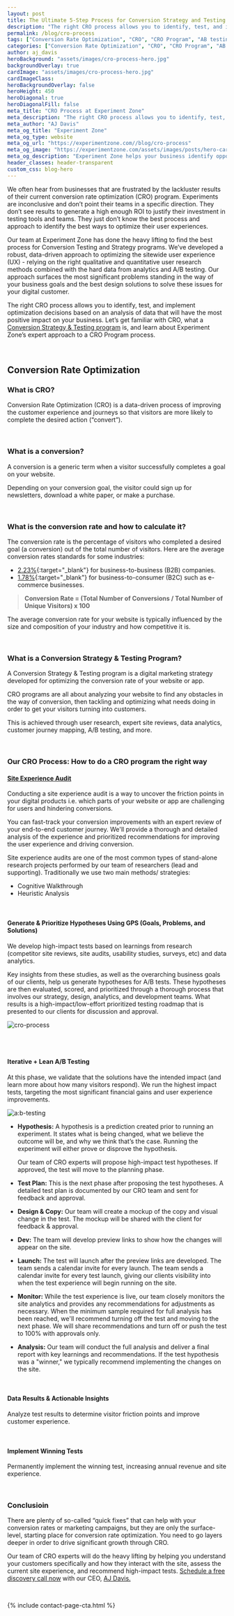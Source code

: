 ```yaml
---
layout: post
title: The Ultimate 5-Step Process for Conversion Strategy and Testing Program that Will Increase Conversions for Higher Revenue
description: "The right CRO process allows you to identify, test, and implement optimization decisions based on an analysis of data that will have the most positive impact on your business. Let’s learn about Experiment Zone’s expert approach to a CRO Program process."
permalink: /blog/cro-process
tags: ["Conversion Rate Optimization", "CRO", "CRO Program", "AB testing", "Site Experience Audit", "User Experience", "CRO Process", "CRO Testing Program", "CRO Strategy"]
categories: ["Conversion Rate Optimization", "CRO", "CRO Program", "AB testing", "Site Experience Audit", "User Experience", "CRO Process", "CRO Testing Program", "CRO Strategy"]
author: aj_davis
heroBackground: "assets/images/cro-process-hero.jpg"
backgroundOverlay: true
cardImage: "assets/images/cro-process-hero.jpg"
cardImageClass:
heroBackgroundOverlay: false
heroHeight: 450
heroDiagonal: true
heroDiagonalFill: false
meta_title: "CRO Process at Experiment Zone"
meta_description: "The right CRO process allows you to identify, test, and implement optimization decisions based on an analysis of data that will have the most positive impact on your business. Let’s learn about Experiment Zone’s expert approach to a CRO Program process."
meta_author: "AJ Davis"
meta_og_title: "Experiment Zone"
meta_og_type: website
meta_og_url: "https://experimentzone.com//blog/cro-process"
meta_og_image: "https://experimentzone.com/assets/images/posts/hero-cart.jpg"
meta_og_description: "Experiment Zone helps your business identify opportunities and evaluate ideas using data, so that you can improve customer experiences and increase sales."
header_classes: header-transparent
custom_css: blog-hero
---
```


<style>@media (min-width: 768px) {.hero-image .hero-text h1 {font-size: 3.5rem}} .hero-image .hero-text h1 {font-size: 2.7rem;} .content img {margin: 20px 0px}</style>


We often hear from businesses that are frustrated by the lackluster results of their current conversion rate optimization (CRO) program. Experiments are inconclusive and don’t point their teams in a specific direction. They don’t see results to generate a high enough ROI to justify their investment in testing tools and teams. They just don’t know the best process and approach to identify the best ways to optimize their user experiences. 

Our team at Experiment Zone has done the heavy lifting to find the best process for Conversion Testing and Strategy programs. We’ve developed a robust, data-driven approach to optimizing the sitewide user experience (UX) - relying on the right qualitative and quantitative user research methods combined with the hard data from analytics and A/B testing. Our approach surfaces the most significant problems standing in the way of your business goals and the best design solutions to solve these issues for your digital customer. 

The right CRO process allows you to identify, test, and implement optimization decisions based on an analysis of data that will have the most positive impact on your business. Let’s get familiar with CRO, what a [Conversion Strategy & Testing program](https://experimentzone.com/services/conversion-strategy-and-testing/) is, and learn about Experiment Zone’s expert approach to a CRO Program process.

<br/>


## **Conversion Rate Optimization**

### **What is CRO?**

Conversion Rate Optimization (CRO) is a data-driven process of improving the customer experience and journeys so that visitors are more likely to complete the desired action (“convert”). 

<br/>


### **What is a conversion?**

A conversion is a generic term when a visitor successfully completes a goal on your website.

Depending on your conversion goal, the visitor could sign up for newsletters, download a white paper, or make a purchase.

<br/>


### **What is the conversion rate and how to calculate it?**

The conversion rate is the percentage of visitors who completed a desired goal (a conversion) out of the total number of visitors. Here are the average conversion rates standards for some industries:

* [2.23%](https://www.chilipiper.com/resources/blog/conversion-rate-benchmarks#:~:text=The%20average%20conversion%20rate%20for,collectively%20within%20the%20B2B%20sphere){:target="\_blank"} for business-to-business (B2B) companies. 
* [1.78%](https://ng.oberlo.com/statistics/average-ecommerce-conversion-rate){:target="\_blank"} for business-to-consumer (B2C) such as e-commerce businesses.

> **Conversion Rate = (Total Number of Conversions / Total Number of Unique Visitors) x 100**

The average conversion rate for your website is typically influenced by the size and composition of your industry and how competitive it is.

<br/>


### **What is a Conversion Strategy & Testing Program?**

A Conversion Strategy & Testing program is a digital marketing strategy developed for optimizing the conversion rate of your website or app.

CRO programs are all about analyzing your website to find any obstacles in the way of conversion, then tackling and optimizing what needs doing in order to get your visitors turning into customers. 

This is achieved through user research, expert site reviews, data analytics, customer journey mapping, A/B testing, and more. 

<br/>


### **Our CRO Process: How to do a CRO program the right way**

#### [**Site Experience Audit**](https://experimentzone.com/services/site-experience-audit/)

Conducting a site experience audit is a way to uncover the friction points in your digital products i.e. which parts of your website or app are challenging for users and hindering conversions. 

You can fast-track your conversion improvements with an expert review of your end-to-end customer journey. We'll provide a thorough and detailed analysis of the experience and prioritized recommendations for improving the user experience and driving conversion.

Site experience audits are one of the most common types of stand-alone research projects performed by our team of researchers (lead and supporting). Traditionally we use two main methods/ strategies:

* Cognitive Walkthrough 
* Heuristic Analysis

<br/>


#### **Generate & Prioritize Hypotheses Using GPS (Goals, Problems, and Solutions)**

We develop high-impact tests based on learnings from research (competitor site reviews, site audits, usability studies, surveys, etc) and data analytics. 

Key insights from these studies, as well as the overarching business goals of our clients, help us generate hypotheses for A/B tests. These hypotheses are then evaluated, scored, and prioritized through a thorough process that involves our strategy, design, analytics, and development teams. What results is a high-impact/low-effort prioritized testing roadmap that is presented to our clients for discussion and approval. 


<div style="text-align:centre">
  <img alt="cro-process" src="../assets/images/cro-process.png">
  <br/>
</div>

<br/><br/>


#### **Iterative + Lean A/B Testing**

At this phase, we validate that the solutions have the intended impact (and learn more about how many visitors respond). We run the highest impact tests, targeting the most significant financial gains and user experience improvements.


<div style="text-align:centre">
  <img alt="a:b-testing" src="../assets/images/a:b-testing.png">
  <br/>
</div>


* **Hypothesis:** A hypothesis is a prediction created prior to running an experiment. It states what is being changed, what we believe the outcome will be, and why we think that’s the case. Running the experiment will either prove or disprove the hypothesis. 
  
  Our team of CRO experts will propose high-impact test hypotheses. If approved, the test will move to the planning phase. 

* **Test Plan:** This is the next phase after proposing the test hypotheses. A detailed test plan is documented by our CRO team and sent for feedback and approval. 

* **Design & Copy:** Our team will create a mockup of the copy and visual change in the test. The mockup will be shared with the client for feedback & approval.

* **Dev:** The team will develop preview links to show how the changes will appear on the site.

* **Launch:** The test will launch after the preview links are developed.  The team sends a calendar invite for every launch. The team sends a calendar invite for every test launch, giving our clients visibility into when the test experience will begin running on the site.

* **Monitor:** While the test experience is live, our team closely monitors the site analytics and provides any recommendations for adjustments as necessary. When the minimum sample required for full analysis has been reached, we'll recommend turning off the test and moving to the next phase. We will share recommendations and turn off or push the test to 100% with approvals only.

* **Analysis:** Our team will conduct the full analysis and deliver a final report with key learnings and recommendations. If the test hypothesis was a "winner," we typically recommend implementing the changes on the site.

<br/>


#### **Data Results & Actionable Insights**

Analyze test results to determine visitor friction points and improve customer experience. 

<br/>


#### **Implement Winning Tests**

Permanently implement the winning test, increasing annual revenue and site experience. 

<br/>


### **Conclusioin**

There are plenty of so-called “quick fixes” that can help with your conversion rates or marketing campaigns, but they are only the surface-level, starting place for conversion rate optimization. You need to go layers deeper in order to drive significant growth through CRO. 

Our team of CRO experts will do the heavy lifting by helping you understand your customers specifically and how they interact with the site, assess the current site experience, and recommend high-impact tests. [Schedule a free discovery call now](https://experimentzone.com/consult/) with our CEO, [AJ Davis.](https://experimentzone.com/team/aj-davis/)

<br/>


{% include contact-page-cta.html %}

